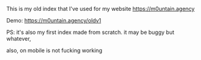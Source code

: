 This is my old index that I've used for my website https://m0untain.agency

Demo: https://m0untain.agency/oldv1

PS: it's also my first index made from scratch. it may be buggy but whatever,

also, on mobile is not fucking working
